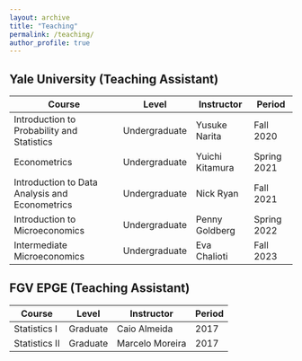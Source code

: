 ```yaml
---
layout: archive
title: "Teaching"
permalink: /teaching/
author_profile: true
---
```


## Yale University (Teaching Assistant)

| Course   | Level  | Instructor | Period |
| -------- | ------ | ---------- | ------ |
| Introduction to Probability and Statistics | Undergraduate  | Yusuke Narita | Fall 2020
| Econometrics | Undergraduate | Yuichi Kitamura | Spring 2021
| Introduction to Data Analysis and Econometrics  | Undergraduate | Nick Ryan | Fall 2021
| Introduction to Microeconomics | Undergraduate | Penny Goldberg | Spring 2022
| Intermediate Microeconomics | Undergraduate | Eva Chalioti | Fall 2023

## FGV EPGE (Teaching Assistant)

| Course | Level  | Instructor | Period |
| -------- | ------ | -------- | ------ | 
| Statistics I  | Graduate | Caio Almeida | 2017
| Statistics II  | Graduate | Marcelo Moreira | 2017